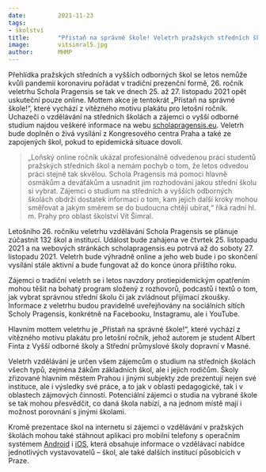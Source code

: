 ```yaml
---
date:         2021-11-23
tags:         
- školství
title:        "Přistaň na správné škole! Veletrh pražských středních škol Schola Pragensis 2021 bude znovu online"
image: 	      vitsimral5.jpg
author:       MHMP
---
```


Přehlídka pražských středních a vyšších odborných škol se letos nemůže kvůli pandemii koronaviru pořádat v tradiční prezenční formě, 26. ročník veletrhu Schola Pragensis se tak ve dnech 25. až 27. listopadu 2021 opět uskuteční pouze online. Mottem akce je tentokrát „Přistaň na správné škole!“, které vychází z vítězného motivu plakátu pro letošní ročník. Uchazeči o vzdělávání na středních školách a zájemci o vyšší odborné studium najdou veškeré informace na webu [scholapragensis.eu](https://scholapragensis.eu). Veletrh bude doplněn o živá vysílání z Kongresového centra Praha a také ze zapojených škol, pokud to epidemická situace dovolí.

> „Loňský online ročník ukázal profesionálně odvedenou práci studentů pražských středních škol a nemám pochyb o tom, že letos odvedou práci stejně tak skvělou. Schola Pragensis má pomoci hlavně osmákům a deváťákům a usnadnit jim rozhodování jakou střední školu si vybrat. Zájemci o studium na středních a vyšších odborných školách obdrží dostatek informací o tom, kam jejich další kroky mohou směřovat a jakým směrem se do budoucna chtějí ubírat,“ říká radní hl. m. Prahy pro oblast školství Vít Šimral.

Letošního 26. ročníku veletrhu vzdělávání Schola Pragensis se plánuje zúčastnit 132 škol a institucí. Událost bude zahájena ve čtvrtek 25. listopadu 2021 a na webových stránkách scholapragensis.eu potrvá až do soboty 27. listopadu 2021. Veletrh bude výhradně online a jeho web bude i po skončení vysílání stále aktivní a bude fungovat až do konce února příštího roku.

Zájemci o tradiční veletrh se i letos navzdory protiepidemickým opatřením mohou těšit na bohatý program složený z rozhovorů, podcastů i textů o tom, jak vybrat správnou střední školu či jak zvládnout přijímací zkoušky. Informace z veletrhu budou pravidelně uveřejňovány na sociálních sítích Scholy Pragensis, konkrétně na Facebooku, Instagramu, ale i YouTube.

Hlavním mottem veletrhu je „Přistaň na správné škole!“, které vychází z vítězného motivu plakátu pro letošní ročník, jehož autorem je student Albert Finta z Vyšší odborné školy a Střední průmyslové školy dopravní v Masné.

Veletrh vzdělávání je určen všem zájemcům o studium na středních školách všech typů, zejména žákům základních škol, ale i jejich rodičům. Školy zřizované hlavním městem Prahou i jinými subjekty zde prezentují nejen své instituce, ale i výsledky své práce, a to jak v oblasti pedagogické, tak i v oblastech zájmových činností. Potenciální zájemci o studia na vybrané škole se tak mohou přesvědčit, co daná škola nabízí, a na jednom místě mají i možnost porovnání s jinými školami.

Kromě prezentace škol na internetu si zájemci o vzdělávání v pražských školách mohou také stáhnout aplikaci pro mobilní telefony s operačním systémem [Android](https://play.google.com/store/apps/details?id=com.pragensis&hl=cs) i [iOS](https://apps.apple.com/cz/app/schola-pragensis/id1527732959?l=cs), která obsahuje informace o vzdělávací nabídce jednotlivých vystavovatelů – škol, ale také dalších institucí působících v Praze.
